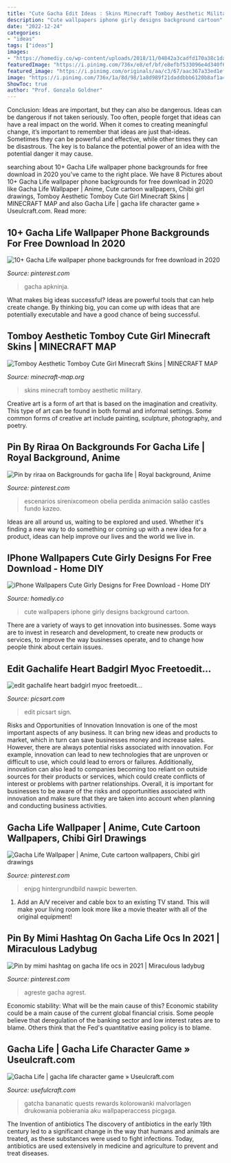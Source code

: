 ```yaml
---
title: "Cute Gacha Edit Ideas : Skins Minecraft Tomboy Aesthetic Military"
description: "Cute wallpapers iphone girly designs background cartoon"
date: "2022-12-24"
categories:
- "ideas"
tags: ["ideas"]
images:
- "https://homediy.co/wp-content/uploads/2018/11/04842a3cadfd170a38c1da4229c54cb1.jpg"
featuredImage: "https://i.pinimg.com/736x/e8/ef/bf/e8efbf533096e4d340f6719638675e4f.jpg"
featured_image: "https://i.pinimg.com/originals/aa/c3/67/aac367a33ed1ef7e8019e7913002769d.jpg"
image: "https://i.pinimg.com/736x/1a/8d/98/1a8d989f21daddbbb6120b8af1a495b2.jpg"
ShowToc: true
author: "Prof. Gonzalo Goldner"
---
```



Conclusion: Ideas are important, but they can also be dangerous.
Ideas can be dangerous if not taken seriously. Too often, people forget that ideas can have a real impact on the world. When it comes to creating meaningful change, it’s important to remember that ideas are just that-ideas. Sometimes they can be powerful and effective, while other times they can be disastrous. The key is to balance the potential power of an idea with the potential danger it may cause.

	

		
searching about 10+ Gacha Life wallpaper phone backgrounds for free download in 2020 you've came to the right place. We have 8 Pictures about 10+ Gacha Life wallpaper phone backgrounds for free download in 2020 like Gacha Life Wallpaper | Anime, Cute cartoon wallpapers, Chibi girl drawings, Tomboy Aesthetic Tomboy Cute Girl Minecraft Skins | MINECRAFT MAP and also Gacha Life | gacha life character game » Useulcraft.com. Read more:
		
    
## 10+ Gacha Life Wallpaper Phone Backgrounds For Free Download In 2020

<img loading=lazy src="https://i.pinimg.com/736x/d1/68/23/d16823dcb9a6384b51551b31c8847e7d.jpg" onerror="this.onerror=null;this.src='https://tse4.mm.bing.net/th?id=OIP.-_gDQWxS4vCOVdB9kGG6PgHaNK&amp;pid=15.1';" alt="10+ Gacha Life wallpaper phone backgrounds for free download in 2020">

_Source: pinterest.com_

>gacha apkninja. 

	

What makes big ideas successful?
Ideas are powerful tools that can help create change. By thinking big, you can come up with ideas that are potentially executable and have a good chance of being successful.

    
## Tomboy Aesthetic Tomboy Cute Girl Minecraft Skins | MINECRAFT MAP

<img loading=lazy src="https://i.pinimg.com/originals/aa/c3/67/aac367a33ed1ef7e8019e7913002769d.jpg" onerror="this.onerror=null;this.src='https://tse3.mm.bing.net/th?id=OIP.NgzOxyDY2RsZxWzr18FdLgAAAA&amp;pid=15.1';" alt="Tomboy Aesthetic Tomboy Cute Girl Minecraft Skins | MINECRAFT MAP">

_Source: minecraft-map.org_

>skins minecraft tomboy aesthetic military. 

	

Creative art is a form of art that is based on the imagination and creativity. This type of art can be found in both formal and informal settings. Some common forms of creative art include painting, sculpture, photography, and poetry.

    
## Pin By Riraa On Backgrounds For Gacha Life | Royal Background, Anime

<img loading=lazy src="https://i.pinimg.com/736x/e8/ef/bf/e8efbf533096e4d340f6719638675e4f.jpg" onerror="this.onerror=null;this.src='https://tse3.mm.bing.net/th?id=OIP.je5neXnIumkoajw5TwEpugHaD-&amp;pid=15.1';" alt="Pin by riraa on Backgrounds for gacha life | Royal background, Anime">

_Source: pinterest.com_

>escenarios sirenixcomeon obelia perdida animación salão castles fundo kazeo. 

	

Ideas are all around us, waiting to be explored and used. Whether it's finding a new way to do something or coming up with a new idea for a product, ideas can help improve our lives and the world we live in.

    
## IPhone Wallpapers Cute Girly Designs For Free Download - Home DIY

<img loading=lazy src="https://homediy.co/wp-content/uploads/2018/11/04842a3cadfd170a38c1da4229c54cb1.jpg" onerror="this.onerror=null;this.src='https://tse2.mm.bing.net/th?id=OIP.KmPCYPuYjHRqJ1rs5w_hKQHaNJ&amp;pid=15.1';" alt="iPhone Wallpapers Cute Girly Designs for Free Download - Home DIY">

_Source: homediy.co_

>cute wallpapers iphone girly designs background cartoon. 

	

There are a variety of ways to get innovation into businesses. Some ways are to invest in research and development, to create new products or services, to improve the way businesses operate, and to change how people think about certain issues. 

    
## Edit Gachalife Heart Badgirl Myoc Freetoedit...

<img loading=lazy src="https://cdn141.picsart.com/283222565002201.png" onerror="this.onerror=null;this.src='https://tse1.mm.bing.net/th?id=OIP.QS2gCKNOoC5EFdESyRvm3QHaJ3&amp;pid=15.1';" alt="edit gachalife heart badgirl myoc freetoedit...">

_Source: picsart.com_

>edit picsart sign. 

	

Risks and Opportunities of Innovation
Innovation is one of the most important aspects of any business. It can bring new ideas and products to market, which in turn can save businesses money and increase sales. However, there are always potential risks associated with innovation. For example, innovation can lead to new technologies that are unproven or difficult to use, which could lead to errors or failures. Additionally, innovation can also lead to companies becoming too reliant on outside sources for their products or services, which could create conflicts of interest or problems with partner relationships. Overall, it is important for businesses to be aware of the risks and opportunities associated with innovation and make sure that they are taken into account when planning and conducting business activities.

    
## Gacha Life Wallpaper | Anime, Cute Cartoon Wallpapers, Chibi Girl Drawings

<img loading=lazy src="https://i.pinimg.com/736x/6d/51/56/6d515680bd6176800cefdcf6185a03b7.jpg" onerror="this.onerror=null;this.src='https://tse3.mm.bing.net/th?id=OIP.Ur24uFF02eWNuXWm9PZdtAHaNK&amp;pid=15.1';" alt="Gacha Life Wallpaper | Anime, Cute cartoon wallpapers, Chibi girl drawings">

_Source: pinterest.com_

>enjpg hintergrundbild nawpic bewerten. 

	

1. Add an A/V receiver and cable box to an existing TV stand. This will make your living room look more like a movie theater with all of the original equipment!

    
## Pin By Mimi Hashtag On Gacha Life Ocs In 2021 | Miraculous Ladybug

<img loading=lazy src="https://i.pinimg.com/736x/1a/8d/98/1a8d989f21daddbbb6120b8af1a495b2.jpg" onerror="this.onerror=null;this.src='https://tse1.mm.bing.net/th?id=OIP.8GhihbzTKKIHCxKjibg-xwHaLz&amp;pid=15.1';" alt="Pin by mimi hashtag on gacha life ocs in 2021 | Miraculous ladybug">

_Source: pinterest.com_

>agreste gacha agrest. 

	

Economic stability: What will be the main cause of this?
Economic stability could be a main cause of the current global financial crisis. Some people believe that deregulation of the banking sector and low interest rates are to blame. Others think that the Fed's quantitative easing policy is to blame.

    
## Gacha Life | Gacha Life Character Game » Useulcraft.com

<img loading=lazy src="https://www.usefulcraft.com/wp-content/uploads/2019/12/gacha-life-9.jpg" onerror="this.onerror=null;this.src='https://tse1.mm.bing.net/th?id=OIP.0aKj5K8nNRyo9Nit0IdE0wHaEK&amp;pid=15.1';" alt="Gacha Life | gacha life character game » Useulcraft.com">

_Source: usefulcraft.com_

>gatcha bananatic quests rewards kolorowanki malvorlagen drukowania pobierania aku wallpaperaccess picgaga. 

	

The Invention of antibiotics
The discovery of antibiotics in the early 19th century led to a significant change in the way that humans and animals are treated, as these substances were used to fight infections. Today, antibiotics are used extensively in medicine and agriculture to prevent and treat diseases.

